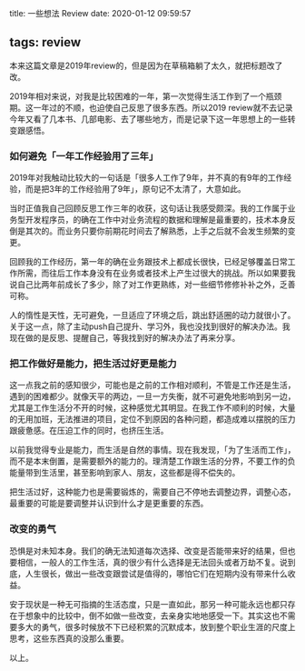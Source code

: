 title: 一些想法 Review
date: 2020-01-12 09:59:57

tags: review
---

本来这篇文章是2019年review的，但是因为在草稿箱躺了太久，就把标题改了改。

<!--more-->

2019年相对来说，对我是比较困难的一年，第一次觉得生活工作到了一个瓶颈期。这一年过的不顺，也迫使自己反思了很多东西。所以2019 review就不去记录今年又看了几本书、几部电影、去了哪些地方，而是记录下这一年思想上的一些转变跟感悟。

### 如何避免「一年工作经验用了三年」

2019年对我触动比较大的一句话是「很多人工作了9年，并不真的有9年的工作经验，而是把3年的工作经验用了9年」，原句记不太清了，大意如此。

当时正值我自己回顾反思工作三年的收获，这句话让我感受颇深。我的工作属于业务型开发程序员，的确在工作中对业务流程的数据和理解是最重要的，技术本身反倒是其次的。而业务只要你前期花时间去了解熟悉，上手之后就不会发生频繁的变更。

回顾我的工作经历，第一年的确在业务跟技术上都成长很快，已经足够覆盖日常工作所需，而往后工作本身没有在业务或者技术上产生过很大的挑战。所以如果要我说自己比两年前成长了多少，除了对工作更熟练，对一些细节修修补补之外，乏善可称。

人的惰性是天性，无可避免，一旦适应了环境之后，跳出舒适圈的动力就很小了。关于这一点，除了主动push自己提升、学习外，我也没找到很好的解决办法。我现在做的是反思、提醒自己，等我找到好的解决办法了再来分享。

### 把工作做好是能力，把生活过好更是能力

这一点我之前的感知很少，可能也是之前的工作相对顺利，不管是工作还是生活，遇到的困难都少。就像天平的两边，一旦一方失衡，就不可避免地影响到另一边，尤其是工作生活分不开的时候，这种感觉尤其明显。在我工作不顺利的时候，大量的无用加班，无法推进的项目，定位不到原因的各种问题，都造成难以摆脱的压力跟疲惫感。在压迫工作的同时，也挤压生活。

以前我觉得专业是能力，而生活是自然的事情。现在我发现，「为了生活而工作」，而不是本末倒置，是需要额外的能力的。理清楚工作跟生活的分界，不要工作的负能量带到生活里，甚至影响到家人、朋友，这些都是得不偿失的。

把生活过好，这种能力也是需要锻炼的，需要自己不停地去调整边界，调整心态，最重要的可能是要调整并认识到什么才是更重要的东西。

### 改变的勇气

恐惧是对未知本身。我们的确无法知道每次选择、改变是否能带来好的结果，但也要相信，一般人的工作生活，真的很少有什么选择是无法回头或者万劫不复。说到底，人生很长，做出一些改变跟尝试是值得的，哪怕它们在短期内没有带来什么收益。

安于现状是一种无可指摘的生活态度，只是一直如此，那另一种可能永远也都只存在于想象中的比较中，倒不如做一些改变，去亲身实地地感受一下。其实这也不需要多大的勇气，很多时候放不下已经积累的沉默成本，放到整个职业生涯的尺度上思考，这些东西真的没那么重要。

以上。